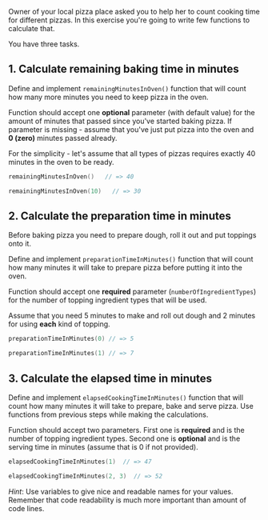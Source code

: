 Owner of your local pizza place asked you to help her to count cooking time for different pizzas. In this exercise you're going to write few functions to calculate that.

You have three tasks.

## 1. Calculate remaining baking time in minutes

Define and implement `remainingMinutesInOven()` function that will count how many more minutes you need to keep pizza in the oven.

Function should accept one **optional** parameter (with default value) for the amount of minutes that passed since you've started baking pizza. If parameter is missing - assume that you've just put pizza into the oven and **0 (zero)** minutes passed already.

For the simplicity - let's assume that all types of pizzas requires exactly 40 minutes in the oven to be ready.

```kotlin
remainingMinutesInOven()   // => 40

remainingMinutesInOven(10)   // => 30
```

## 2. Calculate the preparation time in minutes

Before baking pizza you need to prepare dough, roll it out and put toppings onto it.

Define and implement `preparationTimeInMinutes()` function that will count how many minutes it will take to prepare pizza before putting it into the oven.

Function should accept one **required** parameter (`numberOfIngredientTypes`) for the number of topping ingredient types that will be used.

Assume that you need 5 minutes to make and roll out dough and 2 minutes for using **each** kind of topping.

```kotlin
preparationTimeInMinutes(0) // => 5

preparationTimeInMinutes(1) // => 7
```

## 3. Calculate the elapsed time in minutes

Define and implement `elapsedCookingTimeInMinutes()` function that will count how many minutes it will take to prepare, bake and serve pizza. Use functions from previous steps while making the calculations.

Function should accept two parameters. First one is **required** and is the number of topping ingredient types. Second one is **optional** and is the serving time in minutes (assume that is 0 if not provided).

```kotlin
elapsedCookingTimeInMinutes(1)  // => 47

elapsedCookingTimeInMinutes(2, 3)  // => 52
```

_Hint_: Use variables to give nice and readable names for your values. Remember that code readability is much more important than amount of code lines.

